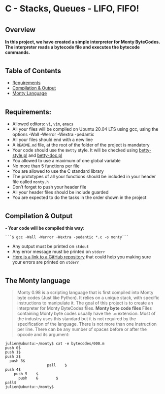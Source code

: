 # C - Stacks, Queues - LIFO, FIFO!

#
## Overview
 
 **In this project, we have created a simple interpreter for Monty ByteCodes. The interpreter reads a bytecode file and executes the bytecode commands.**

#
## Table of Contents
- [Requirements](#requirements)
- [Compilation & Output](#compilation--output)
- [Monty Language](#monty-language)

#
## Requirements:

-   Allowed editors:  `vi`,  `vim`,  `emacs`
-   All your files will be compiled on Ubuntu 20.04 LTS using gcc, using the options -Wall -Werror -Wextra -pedantic
-   All your files should end with a new line
-   A  `README.md`  file, at the root of the folder of the project is mandatory
-   Your code should use the  `Betty`  style. It will be checked using  [betty-style.pl](https://github.com/hs-hq/Betty/blob/master/betty-style.pl "betty-style.pl")  and  [betty-doc.pl](https://github.com/hs-hq/Betty/blob/master/betty-doc.pl "betty-doc.pl")
-   You allowed to use a maximum of one global variable
-   No more than 5 functions per file
-   You are allowed to use the C standard library
-   The prototypes of all your functions should be included in your header file called  `monty.h`
-   Don’t forget to push your header file
-   All your header files should be include guarded
-   You are expected to do the tasks in the order shown in the project

#
##  Compilation & Output
 **- Your code will be compiled this way:**

    ```$ gcc -Wall -Werror -Wextra -pedantic *.c -o monty```
    

-   Any output must be printed on  `stdout`
-   Any error message must be printed on  `stderr`
-   [Here is a link to a GitHub repository](https://intranet.hbtn.io/rltoken/Jld0fesbZbMXmOgejF3dBA "Here is a link to a GitHub repository")  that could help you making sure your errors are printed on  `stderr`

#
##  The Monty language

> Monty 0.98 is a scripting language that is first compiled into Monty
> byte codes (Just like Python). It relies on a unique stack, with
> specific instructions to manipulate it. The goal of this project is to
> create an interpreter for Monty ByteCodes files.
****Monty byte code files****
Files containing Monty byte codes usually have the `.m` extension. Most of the industry uses this standard but it is not required by the specification of the language. There is not more than one instruction per line. 
There can be any number of spaces before or after the opcode and its argument:
````
julien@ubuntu:~/monty$ cat -e bytecodes/000.m
push 0$
push 1$
push 2$
  push 3$
                   pall    $
push 4$
    push 5    $
      push    6        $
pall$
julien@ubuntu:~/monty$
````
